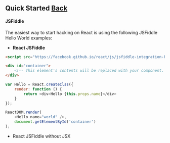 ## Quick Started [Back](./../react.md)

#### JSFiddle

The easiest way to start hacking on React is using the following JSFiddle Hello World examples:

-  **React JSFiddle**

```html
<script src="https://facebook.github.io/react/js/jsfiddle-integration-babel.js"></script>

<div id="container">
    <!-- This element's contents will be replaced with your component. -->
</div>
```

```js
var Hello = React.createClss({
    render: function () {
        return <div>Hello {this.props.name}</div>
    }
});

ReactDOM.render(
    <Hello name="world" />,
    document.getElementById('container')
);
```


-  React JSFiddle without JSX